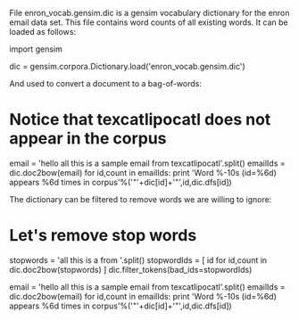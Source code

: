 File enron_vocab.gensim.dic is a gensim vocabulary dictionary for the enron 
email data set. This file contains word counts of all existing words. It can 
be loaded as follows:

  import gensim

  dic = gensim.corpora.Dictionary.load('enron_vocab.gensim.dic')

And used to convert a document to a bag-of-words:

  # Notice that texcatlipocatl does not appear in the corpus
  email = 'hello all this is a sample email from texcatlipocatl'.split()
  emailIds = dic.doc2bow(email)
  for id,count in emailIds:
    print 'Word  %-10s (id=%6d) appears %6d times in corpus'%('"'+dic[id]+'"',id,dic.dfs[id])

The dictionary can be filtered to remove words we are willing to ignore:

  # Let's remove stop words
  stopwords = 'all this is a from '.split()
  stopwordIds = [ id for id,count in dic.doc2bow(stopwords) ]
  dic.filter_tokens(bad_ids=stopwordIds)

  email = 'hello all this is a sample email from texcatlipocatl'.split()
  emailIds = dic.doc2bow(email)
  for id,count in emailIds:
    print 'Word  %-10s (id=%6d) appears %6d times in corpus'%('"'+dic[id]+'"',id,dic.dfs[id])


